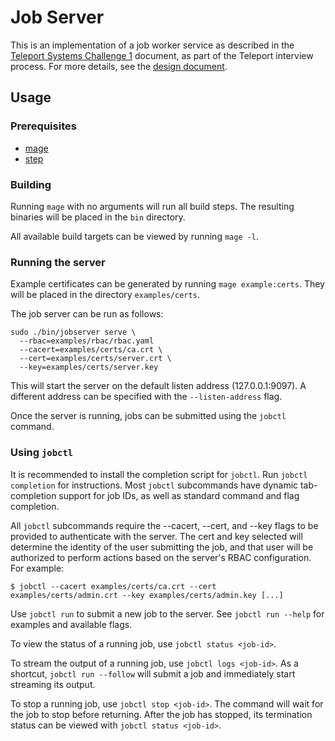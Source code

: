 # Job Server

This is an implementation of a job worker service as described in the [Teleport Systems Challenge 1](https://github.com/gravitational/careers/blob/main/challenges/systems/challenge-1.md) document, as part of the Teleport interview process. For more details, see the [design document](./docs/rfd.md).

## Usage

### Prerequisites

- [mage](https://magefile.org/)
- [step](https://smallstep.com/docs/step-cli/)

### Building

Running `mage` with no arguments will run all build steps. The resulting binaries will be placed in the `bin` directory.

All available build targets can be viewed by running `mage -l`.

### Running the server

Example certificates can be generated by running `mage example:certs`. They will be placed in the directory `examples/certs`.

The job server can be run as follows:

```
sudo ./bin/jobserver serve \
  --rbac=examples/rbac/rbac.yaml
  --cacert=examples/certs/ca.crt \
  --cert=examples/certs/server.crt \
  --key=examples/certs/server.key
```

This will start the server on the default listen address (127.0.0.1:9097). A different address can be specified with the `--listen-address` flag.

Once the server is running, jobs can be submitted using the `jobctl` command.

### Using `jobctl`

It is recommended to install the completion script for `jobctl`. Run `jobctl completion` for instructions. Most `jobctl` subcommands have dynamic tab-completion support for job IDs, as well as standard command and flag completion.

All `jobctl` subcommands require the --cacert, --cert, and --key flags to be provided to authenticate with the server. The cert and key selected will determine the identity of the user submitting the job, and that user will be authorized to perform actions based on the server's RBAC configuration. For example:

```
$ jobctl --cacert examples/certs/ca.crt --cert examples/certs/admin.crt --key examples/certs/admin.key [...]
```

Use `jobctl run` to submit a new job to the server. See `jobctl run --help` for examples and available flags.

To view the status of a running job, use `jobctl status <job-id>`.

To stream the output of a running job, use `jobctl logs <job-id>`. As a shortcut, `jobctl run --follow` will submit a job and immediately start streaming its output.

To stop a running job, use `jobctl stop <job-id>`. The command will wait for the job to stop before returning. After the job has stopped, its termination status can be viewed with `jobctl status <job-id>`.
